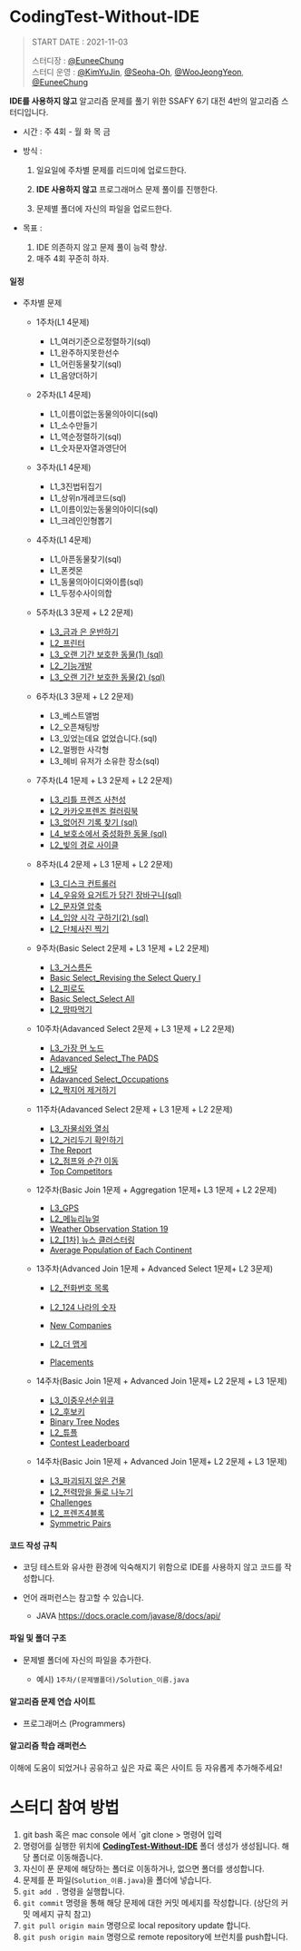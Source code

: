 # CodingTest-Without-IDE
> START DATE : 2021-11-03
>
> 스터디장 : [@EuneeChung](https://github.com/EuneeChung)  
> 스터디 운영 : [@KimYuJin](https://github.com/yujin-kim-92), [@Seoha-Oh](https://github.com/Seoha-Oh), [@WooJeongYeon](https://github.com/WooJeongYeon), [@EuneeChung](https://github.com/EuneeChung)

**IDE를 사용하지 않고** 알고리즘 문제를 풀기 위한 SSAFY 6기 대전 4반의 알고리즘 스터디입니다.

- 시간 : 주 4회 - 월 화 목 금

- 방식 :  

  1. 일요일에 주차별 문제를 리드미에 업로드한다.

  2. **IDE 사용하지 않고** 프로그래머스 문제 풀이를 진행한다.

  3. 문제별 폴더에 자신의 파일을 업로드한다.

- 목표 :

  1. IDE 의존하지 않고 문제 풀이 능력 향상.
  2. 매주 4회 꾸준히 하자.

#### **일정**

- 주차별 문제

   - 1주차(L1 4문제)
      - L1_여러기준으로정렬하기(sql)
      - L1_완주하지못한선수
      - L1_어린동물찾기(sql)
      - L1_음양더하기
   
  - 2주차(L1 4문제)
    - L1_이름이없는동물의아이디(sql)
    - L1_소수만들기
    - L1_역순정렬하기(sql)
    - L1_숫자문자열과영단어
  
  - 3주차(L1 4문제)
    - L1_3진법뒤집기
    - L1_상위n개레코드(sql)
    - L1_이름이있는동물의아이디(sql)
    - L1_크레인인형뽑기
  
  - 4주차(L1 4문제)
     - L1_아픈동물찾기(sql)
     - L1_폰켓몬
     - L1_동물의아이디와이름(sql)
     - L1_두정수사이의합
  
  - 5주차(L3 3문제 + L2 2문제)
     - <a href="https://programmers.co.kr/learn/courses/30/lessons/86053">L3_금과 은 운반하기</a>
     - <a href="https://programmers.co.kr/learn/courses/30/lessons/42587">L2_프린터</a>
     - <a href="https://programmers.co.kr/learn/courses/30/lessons/59044">L3_오랜 기간 보호한 동물(1) (sql)</a>
     - <a href="https://programmers.co.kr/learn/courses/30/lessons/42586">L2_기능개발</a>
     - <a href="https://programmers.co.kr/learn/courses/30/lessons/59411">L3_오랜 기간 보호한 동물(2) (sql)</a>
  
  - 6주차(L3 3문제 + L2 2문제)
      - L3_베스트앨범
      - L2_오픈채팅방
      - L3_있었는데요 없었습니다.(sql)
      - L2_멀쩡한 사각형
      - L3_헤비 유저가 소유한 장소(sql)
  
  - 7주차(L4 1문제 + L3 2문제 + L2 2문제)
      - <a href="https://programmers.co.kr/learn/courses/30/lessons/1836">L3_리틀 프렌즈 사천성</a>
      - <a href="https://programmers.co.kr/learn/courses/30/lessons/1829">L2_카카오프렌즈 컬러링북</a>
      - <a href="https://programmers.co.kr/learn/courses/30/lessons/59042">L3_없어진 기록 찾기 (sql)</a>
      - <a href="https://programmers.co.kr/learn/courses/30/lessons/59045">L4_보호소에서 중성화한 동물 (sql)</a>
      - <a href="https://programmers.co.kr/learn/courses/30/lessons/86052">L2_빛의 경로 사이클</a>
  
  - 8주차(L4 2문제 + L3 1문제 + L2 2문제)
      - <a href="https://programmers.co.kr/learn/courses/30/lessons/42627">L3_디스크 컨트롤러</a>
      - <a href="https://programmers.co.kr/learn/courses/30/lessons/62284">L4_우유와 요거트가 담긴 장바구니(sql) </a>
      - <a href="https://programmers.co.kr/learn/courses/30/lessons/60057">L2_문자열 압축</a>
      - <a href="https://programmers.co.kr/learn/courses/30/lessons/59413">L4_입양 시각 구하기(2) (sql)</a>
      - <a href="https://programmers.co.kr/learn/courses/30/lessons/1835">L2_단체사진 찍기</a>
  
  - 9주차(Basic Select 2문제 + L3 1문제 + L2 2문제)
     - [L3_거스름돈](https://programmers.co.kr/learn/courses/30/lessons/12907)
     - [Basic Select_Revising the Select Query I](https://www.hackerrank.com/challenges/revising-the-select-query/problem?isFullScreen=true)
     - [L2_피로도](https://programmers.co.kr/learn/courses/30/lessons/87946)
     - [Basic Select_Select All](https://www.hackerrank.com/challenges/select-all-sql/problem?isFullScreen=true)
     - [L2_땅따먹기](https://programmers.co.kr/learn/courses/30/lessons/12913)
  
  - 10주차(Adavanced Select 2문제 + L3 1문제 + L2 2문제)
     - [L3_가장 먼 노드](https://programmers.co.kr/learn/courses/30/lessons/49189)
     - [Adavanced Select_The PADS](https://www.hackerrank.com/challenges/the-pads/problem?isFullScreen=true)
     - [L2_배달](https://programmers.co.kr/learn/courses/30/lessons/12978)
     - [Adavanced Select_Occupations](https://www.hackerrank.com/challenges/occupations/problem?isFullScreen=true)
     - [L2_짝지어 제거하기](https://programmers.co.kr/learn/courses/30/lessons/12973)
  
  - 11주차(Adavanced Select 2문제 + L3 1문제 + L2 2문제)
  
     - [L3_자물쇠와 열쇠](https://programmers.co.kr/learn/courses/30/lessons/60059)
     - [L2_거리두기 확인하기](https://programmers.co.kr/learn/courses/30/lessons/81302)
     - [The Report](https://www.hackerrank.com/challenges/the-report/problem?isFullScreen=true)
     - [L2_점프와 순간 이동](https://programmers.co.kr/learn/courses/30/lessons/12980)
     - [Top Competitors](https://www.hackerrank.com/challenges/full-score/problem?isFullScreen=true)
  
  - 12주차(Basic Join 1문제 + Aggregation 1문제+ L3 1문제 + L2 2문제)
  
     - [L3_GPS](https://programmers.co.kr/learn/courses/30/lessons/1837)
     - [L2_메뉴리뉴얼](https://programmers.co.kr/learn/courses/30/lessons/72411)
     - [Weather Observation Station 19](https://www.hackerrank.com/challenges/weather-observation-station-19/problem?isFullScreen=true)
     - [L2_[1차] 뉴스 클러스터링](https://programmers.co.kr/learn/courses/30/lessons/17677)
     - [Average Population of Each Continent](https://www.hackerrank.com/challenges/average-population-of-each-continent/problem?isFullScreen=true)
  
  - 13주차(Advanced Join 1문제 + Advanced Select 1문제+ L2 3문제)
  
     - [L2_전화번호 목록](https://programmers.co.kr/learn/courses/30/lessons/42577)
  
     - [L2_124 나라의 숫자](https://programmers.co.kr/learn/courses/30/lessons/12899)
  
     - [New Companies](https://www.hackerrank.com/challenges/the-company/problem?isFullScreen=true)
  
     - [L2_더 맵게](https://programmers.co.kr/learn/courses/30/lessons/42626)
  
     - [Placements](https://www.hackerrank.com/challenges/placements/problem?isFullScreen=true)
  
     
   - 14주차(Basic Join 1문제 + Advanced Join 1문제+ L2 2문제 + L3 1문제)
   
     - [L3_이중우선순위큐](https://programmers.co.kr/learn/courses/30/lessons/42628)
     - [L2_후보키](https://programmers.co.kr/learn/courses/30/lessons/42890)
     - [Binary Tree Nodes](https://www.hackerrank.com/challenges/binary-search-tree-1/problem?isFullScreen=true)
     - [L2_튜플](https://programmers.co.kr/learn/courses/30/lessons/64065)
     - [Contest Leaderboard](https://www.hackerrank.com/challenges/contest-leaderboard/problem?isFullScreen=true)  


  - 14주차(Basic Join 1문제 + Advanced Join 1문제+ L2 2문제 + L3 1문제)

       - [L3_파괴되지 않은 건물](https://programmers.co.kr/learn/courses/30/lessons/92344)
       - [L2_전력망을 둘로 나누기](https://programmers.co.kr/learn/courses/30/lessons/86971)
       - [Challenges](https://www.hackerrank.com/challenges/challenges/problem?isFullScreen=true)
       - [L2_프렌즈4블록](https://programmers.co.kr/learn/courses/30/lessons/17679)
       - [Symmetric Pairs](https://www.hackerrank.com/challenges/symmetric-pairs/problem?isFullScreen=true)

#### **코드 작성 규칙**

- 코딩 테스트와 유사한 환경에 익숙해지기 위함으로 IDE를 사용하지 않고 코드를 작성합니다.

- 언어 래퍼런스는 참고할 수 있습니다.

  - JAVA https://docs.oracle.com/javase/8/docs/api/

    

#### **파일 및 폴더 구조**

- 문제별 폴더에 자신의 파일을 추가한다.

  - 예시) `1주차/(문제별폴더)/Solution_이름.java`

    

#### **알고리즘 문제 연습 사이트**

- 프로그래머스 (Programmers)

  

#### **알고리즘 학습 래퍼런스**

이해에 도움이 되었거나 공유하고 싶은 자료 혹은 사이트 등 자유롭게 추가해주세요!

# **스터디 참여 방법**

1. git bash 혹은 mac console 에서 `git clone > 명령어 입력
2. 명령어를 실행한 위치에 **[CodingTest-Without-IDE](https://github.com/S6-Daejeon4-Study/CodingTest-Without-IDE)** 폴더 생성가 생성됩니다. 해당 폴더로 이동해줍니다.
3. 자신이 푼 문제에 해당하는 폴더로 이동하거나, 없으면 폴더를 생성합니다.
4. 문제를 푼 파일(`Solution_이름.java`)을 폴더에 넣습니다.
5. `git add .` 명령을 실행합니다.
6. `git commit` 명령을 통해 해당 문제에 대한 커밋 메세지를 작성합니다. (상단의 커밋 메세지 규칙 참고)
7. `git pull origin main` 명령으로 local repository update 합니다.
8. `git push origin main` 명령으로 remote repository에 브런치를 push합니다.

